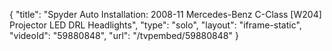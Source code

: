 {
    "title": "Spyder Auto Installation: 2008-11 Mercedes-Benz C-Class [W204] Projector LED DRL Headlights",
    "type": "solo",
    "layout": "iframe-static",
    "videoId": "59880848",
    "url": "\/tvpembed\/59880848"
}